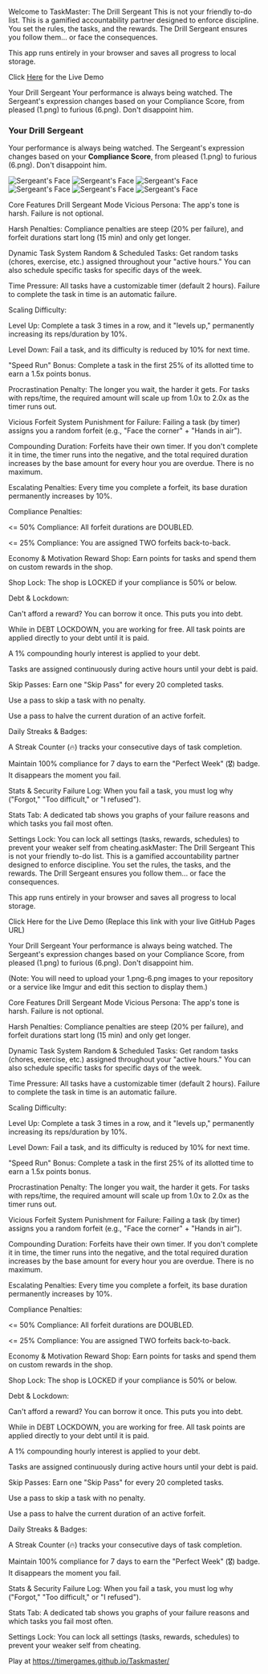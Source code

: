 Welcome to TaskMaster: The Drill Sergeant
This is not your friendly to-do list. This is a gamified accountability partner designed to enforce discipline. You set the rules, the tasks, and the rewards. The Drill Sergeant ensures you follow them... or face the consequences.

This app runs entirely in your browser and saves all progress to local storage.

Click [Here](https://timergames.github.io/Taskmaster/ ) for the Live Demo

Your Drill Sergeant
Your performance is always being watched. The Sergeant's expression changes based on your Compliance Score, from pleased (1.png) to furious (6.png). Don't disappoint him.

### Your Drill Sergeant
Your performance is always being watched. The Sergeant's expression changes based on your **Compliance Score**, from pleased (1.png) to furious (6.png). Don't disappoint him.

![Sergeant's Face](**https://raw.githubusercontent.com/timergames/Taskmaster/main/images/1.png**)
![Sergeant's Face](**https://raw.githubusercontent.com/timergames/Taskmaster/main/images/2.png**)
![Sergeant's Face](**https://raw.githubusercontent.com/timergames/Taskmaster/main/images/3.png**)
![Sergeant's Face](**https://raw.githubusercontent.com/timergames/Taskmaster/main/images/4.png**)
![Sergeant's Face](**https://raw.githubusercontent.com/timergames/Taskmaster/main/images/5.png**)
![Sergeant's Face](**https://raw.githubusercontent.com/timergames/Taskmaster/main/images/6.png**)

Core Features
Drill Sergeant Mode
Vicious Persona: The app's tone is harsh. Failure is not optional.

Harsh Penalties: Compliance penalties are steep (20% per failure), and forfeit durations start long (15 min) and only get longer.

Dynamic Task System
Random & Scheduled Tasks: Get random tasks (chores, exercise, etc.) assigned throughout your "active hours." You can also schedule specific tasks for specific days of the week.

Time Pressure: All tasks have a customizable timer (default 2 hours). Failure to complete the task in time is an automatic failure.

Scaling Difficulty:

Level Up: Complete a task 3 times in a row, and it "levels up," permanently increasing its reps/duration by 10%.

Level Down: Fail a task, and its difficulty is reduced by 10% for next time.

"Speed Run" Bonus: Complete a task in the first 25% of its allotted time to earn a 1.5x points bonus.

Procrastination Penalty: The longer you wait, the harder it gets. For tasks with reps/time, the required amount will scale up from 1.0x to 2.0x as the timer runs out.

Vicious Forfeit System
Punishment for Failure: Failing a task (by timer) assigns you a random forfeit (e.g., "Face the corner" + "Hands in air").

Compounding Duration: Forfeits have their own timer. If you don't complete it in time, the timer runs into the negative, and the total required duration increases by the base amount for every hour you are overdue. There is no maximum.

Escalating Penalties: Every time you complete a forfeit, its base duration permanently increases by 10%.

Compliance Penalties:

<= 50% Compliance: All forfeit durations are DOUBLED.

<= 25% Compliance: You are assigned TWO forfeits back-to-back.

Economy & Motivation
Reward Shop: Earn points for tasks and spend them on custom rewards in the shop.

Shop Lock: The shop is LOCKED if your compliance is 50% or below.

Debt & Lockdown:

Can't afford a reward? You can borrow it once. This puts you into debt.

While in DEBT LOCKDOWN, you are working for free. All task points are applied directly to your debt until it is paid.

A 1% compounding hourly interest is applied to your debt.

Tasks are assigned continuously during active hours until your debt is paid.

Skip Passes: Earn one "Skip Pass" for every 20 completed tasks.

Use a pass to skip a task with no penalty.

Use a pass to halve the current duration of an active forfeit.

Daily Streaks & Badges:

A Streak Counter (🔥) tracks your consecutive days of task completion.

Maintain 100% compliance for 7 days to earn the "Perfect Week" (🎖️) badge. It disappears the moment you fail.

Stats & Security
Failure Log: When you fail a task, you must log why ("Forgot," "Too difficult," or "I refused").

Stats Tab: A dedicated tab shows you graphs of your failure reasons and which tasks you fail most often.

Settings Lock: You can lock all settings (tasks, rewards, schedules) to prevent your weaker self from cheating.askMaster: The Drill Sergeant
This is not your friendly to-do list. This is a gamified accountability partner designed to enforce discipline. You set the rules, the tasks, and the rewards. The Drill Sergeant ensures you follow them... or face the consequences.

This app runs entirely in your browser and saves all progress to local storage.

Click Here for the Live Demo
(Replace this link with your live GitHub Pages URL)

Your Drill Sergeant
Your performance is always being watched. The Sergeant's expression changes based on your Compliance Score, from pleased (1.png) to furious (6.png). Don't disappoint him.

(Note: You will need to upload your 1.png-6.png images to your repository or a service like Imgur and edit this section to display them.)

Core Features
Drill Sergeant Mode
Vicious Persona: The app's tone is harsh. Failure is not optional.

Harsh Penalties: Compliance penalties are steep (20% per failure), and forfeit durations start long (15 min) and only get longer.

Dynamic Task System
Random & Scheduled Tasks: Get random tasks (chores, exercise, etc.) assigned throughout your "active hours." You can also schedule specific tasks for specific days of the week.

Time Pressure: All tasks have a customizable timer (default 2 hours). Failure to complete the task in time is an automatic failure.

Scaling Difficulty:

Level Up: Complete a task 3 times in a row, and it "levels up," permanently increasing its reps/duration by 10%.

Level Down: Fail a task, and its difficulty is reduced by 10% for next time.

"Speed Run" Bonus: Complete a task in the first 25% of its allotted time to earn a 1.5x points bonus.

Procrastination Penalty: The longer you wait, the harder it gets. For tasks with reps/time, the required amount will scale up from 1.0x to 2.0x as the timer runs out.

Vicious Forfeit System
Punishment for Failure: Failing a task (by timer) assigns you a random forfeit (e.g., "Face the corner" + "Hands in air").

Compounding Duration: Forfeits have their own timer. If you don't complete it in time, the timer runs into the negative, and the total required duration increases by the base amount for every hour you are overdue. There is no maximum.

Escalating Penalties: Every time you complete a forfeit, its base duration permanently increases by 10%.

Compliance Penalties:

<= 50% Compliance: All forfeit durations are DOUBLED.

<= 25% Compliance: You are assigned TWO forfeits back-to-back.

Economy & Motivation
Reward Shop: Earn points for tasks and spend them on custom rewards in the shop.

Shop Lock: The shop is LOCKED if your compliance is 50% or below.

Debt & Lockdown:

Can't afford a reward? You can borrow it once. This puts you into debt.

While in DEBT LOCKDOWN, you are working for free. All task points are applied directly to your debt until it is paid.

A 1% compounding hourly interest is applied to your debt.

Tasks are assigned continuously during active hours until your debt is paid.

Skip Passes: Earn one "Skip Pass" for every 20 completed tasks.

Use a pass to skip a task with no penalty.

Use a pass to halve the current duration of an active forfeit.

Daily Streaks & Badges:

A Streak Counter (🔥) tracks your consecutive days of task completion.

Maintain 100% compliance for 7 days to earn the "Perfect Week" (🎖️) badge. It disappears the moment you fail.

Stats & Security
Failure Log: When you fail a task, you must log why ("Forgot," "Too difficult," or "I refused").

Stats Tab: A dedicated tab shows you graphs of your failure reasons and which tasks you fail most often.

Settings Lock: You can lock all settings (tasks, rewards, schedules) to prevent your weaker self from cheating.

Play at https://timergames.github.io/Taskmaster/ 
